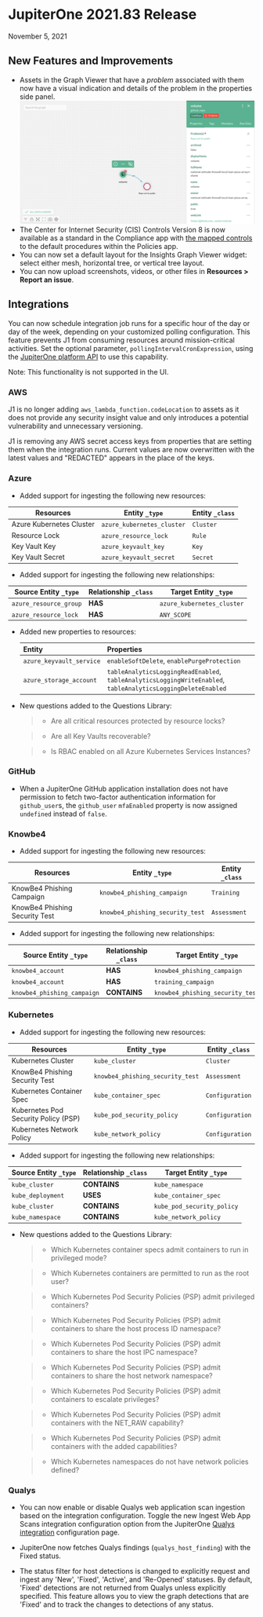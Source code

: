 # JupiterOne 2021.83 Release

November 5, 2021  

## New Features and Improvements

- Assets in the Graph Viewer that have a _problem_ associated with them now have
  a visual indication and details of the problem in the properties side panel. ![rn_problems](../../assets/rn_problems.png)
- The Center for Internet Security (CIS) Controls Version 8 is now available as
  a standard in the Compliance app with [the mapped controls](../guides/compliance/compliance-mapping-policies.md) to the default
  procedures within the Policies app.
- You can now set a default layout for the Insights Graph Viewer widget: select either
  mesh, horizontal tree, or vertical tree layout.
- You can now upload screenshots, videos, or other files in **Resources > Report an issue**.

## Integrations

You can now schedule integration job runs for a specific hour of the day or day of
the week, depending on your customized polling configuration. This feature prevents
J1 from consuming resources around mission-critical activities. Set the optional
parameter, `pollingIntervalCronExpression`, using the [JupiterOne platform API](../docs/jupiterone-api.md) to
use this capability.

Note: This functionality is not supported in the UI.

### AWS

J1 is no longer adding `aws_lambda_function.codeLocation` to assets as it does not
provide any security insight value and only introduces a potential vulnerability and
unnecessary versioning.

J1 is removing any AWS secret access keys from properties that are setting them when
the integration runs. Current values are now overwritten with the latest values and
"REDACTED" appears in the place of the keys.

### Azure

- Added support for ingesting the following new resources:

| Resources                | Entity `_type`             | Entity `_class` |
| ------------------------ | -------------------------- | --------------- |
| Azure Kubernetes Cluster | `azure_kubernetes_cluster` | `Cluster`       |
| Resource Lock            | `azure_resource_lock`      | `Rule`          |
| Key Vault Key            | `azure_keyvault_key`       | `Key`           |
| Key Vault Secret         | `azure_keyvault_secret`    | `Secret`        |

- Added support for ingesting the following new relationships:

| Source Entity `_type`  | Relationship `_class` | Target Entity `_type`      |
| ---------------------- | --------------------- | -------------------------- |
| `azure_resource_group` | **HAS**               | `azure_kubernetes_cluster` |
| `azure_resource_lock`  | **HAS**               | `ANY_SCOPE`                |

- Added new properties to resources:

  | Entity                   | Properties                               |
  | ------------------------ | ---------------------------------------- |
  | `azure_keyvault_service` | `enableSoftDelete`, `enablePurgeProtection` |
  | `azure_storage_account`  | `tableAnalyticsLoggingReadEnabled`, `tableAnalyticsLoggingWriteEnabled`, `tableAnalyticsLoggingDeleteEnabled` |

- New questions added to the Questions Library:

  > - Are all critical resources protected by resource locks?

  > - Are all Key Vaults recoverable?

  > - Is RBAC enabled on all Azure Kubernetes Services Instances?

### GitHub

- When a JupiterOne GitHub application installation does not have permission to
  fetch two-factor authentication information for `github_user`s, the `github_user`
  `mfaEnabled` property is now assigned `undefined` instead of `false`.

### Knowbe4

- Added support for ingesting the following new resources:

| Resources                      | Entity `_type`                   | Entity `_class` |
| ------------------------------ | -------------------------------- | --------------- |
| KnowBe4 Phishing Campaign      | `knowbe4_phishing_campaign`      | `Training`      |
| KnowBe4 Phishing Security Test | `knowbe4_phishing_security_test` | `Assessment`    |

- Added support for ingesting the following new relationships:

| Source Entity `_type`       | Relationship `_class` | Target Entity `_type`            |
| --------------------------- | --------------------- | -------------------------------- |
| `knowbe4_account`           | **HAS**               | `knowbe4_phishing_campaign`      |
| `knowbe4_account`           | **HAS**               | `training_campaign`              |
| `knowbe4_phishing_campaign` | **CONTAINS**          | `knowbe4_phishing_security_test` |

### Kubernetes

- Added support for ingesting the following new resources:

| Resources                            | Entity `_type`                   | Entity `_class` |
| ------------------------------------ | -------------------------------- | --------------- |
| Kubernetes Cluster                   | `kube_cluster`                   | `Cluster`       |
| KnowBe4 Phishing Security Test       | `knowbe4_phishing_security_test` | `Assessment`    |
| Kubernetes Container Spec            | `kube_container_spec`            | `Configuration` |
| Kubernetes Pod Security Policy (PSP) | `kube_pod_security_policy`       | `Configuration` |
| Kubernetes Network Policy            | `kube_network_policy`            | `Configuration` |

- Added support for ingesting the following new relationships:

| Source Entity `_type` | Relationship `_class` | Target Entity `_type`      |
| --------------------- | --------------------- | -------------------------- |
| `kube_cluster`        | **CONTAINS**          | `kube_namespace`           |
| `kube_deployment`     | **USES**              | `kube_container_spec`      |
| `kube_cluster`        | **CONTAINS**          | `kube_pod_security_policy` |
| `kube_namespace`      | **CONTAINS**          | `kube_network_policy`      |

- New questions added to the Questions Library:

  > - Which Kubernetes container specs admit containers to run in privileged mode?

  > - Which Kubernetes containers are permitted to run as the root user?

  > - Which Kubernetes Pod Security Policies (PSP) admit privileged containers?

  > - Which Kubernetes Pod Security Policies (PSP) admit containers to share the host process ID namespace?

  > - Which Kubernetes Pod Security Policies (PSP) admit containers to share the host IPC namespace?

  > - Which Kubernetes Pod Security Policies (PSP) admit containers to share the host network namespace?

  > - Which Kubernetes Pod Security Policies (PSP) admit containers to escalate privileges?

  > - Which Kubernetes Pod Security Policies (PSP) admit containers with the NET_RAW capability?

  > - Which Kubernetes Pod Security Policies (PSP) admit containers with the added capabilities?

  > - Which Kubernetes namespaces do not have network policies defined?

### Qualys

- You can now enable or disable Qualys web application scan ingestion based on the integration configuration.
  Toggle the new Ingest Web App Scans integration configuration option from the JupiterOne [Qualys integration](../../APIs_and-integrations/application-security/graph-qualys.md) configuration page.

- JupiterOne now fetches Qualys findings (`qualys_host_finding`) with the Fixed status.

- The status filter for host detections is changed to explicitly request and ingest any 'New', 'Fixed', 'Active',
  and 'Re-Opened' statuses. By default, 'Fixed' detections are not returned from Qualys unless explicitly specified.
  This feature allows you to view the graph detections that are 'Fixed' and to track the changes to detections of any status.
